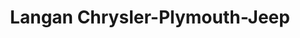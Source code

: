---
title: "Langan Chrysler-Plymouth-Jeep"
url: /schenectady/langan-chrysler-plymouth-jeep/
shop: car
---